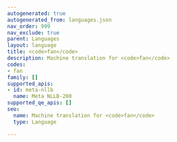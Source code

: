 ```yaml
---
autogenerated: true
autogenerated_from: languages.json
nav_order: 999
nav_exclude: true
parent: Languages
layout: language
title: <code>fan</code>
description: Machine translation for <code>fan</code>
codes:
- fan
family: []
supported_apis:
- id: meta-nllb
  name: Meta NLLB-200
supported_qe_apis: []
seo:
  name: Machine translation for <code>fan</code>
  type: Language

---
```



